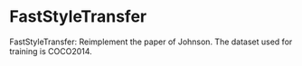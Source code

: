 # FastStyleTransfer
FastStyleTransfer: Reimplement the paper of Johnson.
The dataset used for training is COCO2014.
